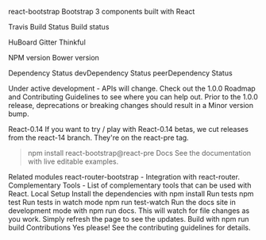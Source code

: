 react-bootstrap
Bootstrap 3 components built with React

Travis Build Status Build status

HuBoard Gitter Thinkful

NPM version Bower version

Dependency Status devDependency Status peerDependency Status

Under active development - APIs will change. Check out the 1.0.0 Roadmap and Contributing Guidelines to see where you can help out. Prior to the 1.0.0 release, deprecations or breaking changes should result in a Minor version bump.

React-0.14
If you want to try / play with React-0.14 betas, we cut releases from the react-14 branch. They're on the react-pre tag.

> npm install react-bootstrap@react-pre
Docs
See the documentation with live editable examples.

Related modules
react-router-bootstrap - Integration with react-router.
Complementary Tools - List of complementary tools that can be used with React.
Local Setup
Install the dependencies with npm install
Run tests npm test
Run tests in watch mode npm run test-watch
Run the docs site in development mode with npm run docs. This will watch for file changes as you work. Simply refresh the page to see the updates.
Build with npm run build
Contributions
Yes please! See the contributing guidelines for details.
